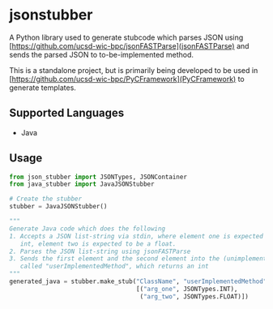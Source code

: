 jsonstubber
===========
A Python library used to generate stubcode which parses JSON using 
[https://github.com/ucsd-wic-bpc/jsonFASTParse](jsonFASTParse) and sends the
parsed JSON to to-be-implemented method.

This is a standalone project, but is primarily being developed to be used in
[https://github.com/ucsd-wic-bpc/PyCFramework](PyCFramework) to generate templates.

Supported Languages
--------------------
* Java

Usage
-----
```python
from json_stubber import JSONTypes, JSONContainer
from java_stubber import JavaJSONStubber

# Create the stubber
stubber = JavaJSONStubber()

"""
Generate Java code which does the following
1. Accepts a JSON list-string via stdin, where element one is expected to be an
   int, element two is expected to be a float.
2. Parses the JSON list-string using jsonFASTParse
3. Sends the first element and the second element into the (unimplemented) function
   called "userImplementedMethod", which returns an int
"""
generated_java = stubber.make_stub("ClassName", "userImplementedMethod", JSONTypes.INT,
                                   [("arg_one", JSONTypes.INT),
                                    ("arg_two", JSONTypes.FLOAT)])
```
